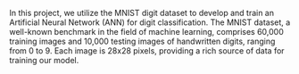 In this project, we utilize the MNIST digit dataset to develop and train an Artificial Neural Network (ANN) for digit classification. The MNIST dataset, a well-known benchmark in the field of machine learning, comprises 60,000 training images and 10,000 testing images of handwritten digits, ranging from 0 to 9. Each image is 28x28 pixels, providing a rich source of data for training our model. 
